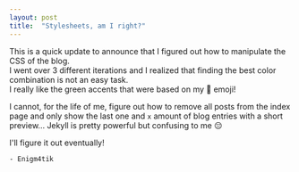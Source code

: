 ```yaml
---
layout: post
title:  "Stylesheets, am I right?"
---
```


This is a quick update to announce that I figured out how to manipulate the CSS of the blog.  
I went over 3 different iterations and I realized that finding the best color combination is not an easy task.  
I really like the green accents that were based on my 🐸 emoji!  

I cannot, for the life of me, figure out how to remove all posts from the index page 
and only show the last one and `x` amount of blog entries with a short preview...
Jekyll is pretty powerful but confusing to me 😔

I'll figure it out eventually! 
``` 
- Enigm4tik
``` 